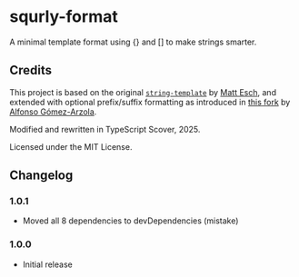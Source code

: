 # squrly-format

A minimal template format using {} and [] to make strings smarter.

## Credits

This project is based on the original [`string-template`](https://github.com/Matt-Esch/string-template) by [Matt Esch](https://github.com/Matt-Esch), and extended with optional prefix/suffix formatting as introduced in [this fork](https://github.com/agarzola/string-template/tree/master) by [Alfonso Gómez-Arzola](https://github.com/agarzola).

Modified and rewritten in TypeScript Scover, 2025.

Licensed under the MIT License.

## Changelog

### 1.0.1

- Moved all 8 dependencies to devDependencies (mistake)

### 1.0.0

- Initial release
